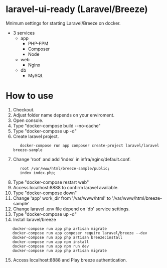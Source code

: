 # laravel-ui-ready (Laravel/Breeze)
Mnimum settings for starting Laravel/Breeze on docker.
+ 3 services
   + app
      + PHP-FPM    
      + Composer
      + Node
   + web
      + Nginx
   + db
      + MySQL

# How to use
1. Checkout. 
2. Adjust folder name depends on your enviroment.
3. Open console.
4. Type "docker-compose build --no-cache"
5. Type "docker-compose up -d"
6. Create laravel project.
   ```command:title
      docker-compose run app composer create-project laravel/laravel breeze-sample
   ```
7. Change 'root' and add 'index' in infra/nginx/default.conf.
   ```default.conf:title
      root /var/www/html/breeze-sample/public;
      index index.php;
   ```
8. Type "docker-compose restart web"
9. Access localhost:8888 to confirm laravel available.
10. Type "docker-compose down"
11. Change 'app' work_dir from '/var/www/html' to '/var/www/html/breeze-sample'
12. Change laravel .env file depend on 'db' service settings.
13. Type "docker-compose up -d"
14. Install laravel/breeze
   ```command:title
      docker-compose run app php artisan migrate
      docker-compose run app composer require laravel/breeze --dev
      docker-compose run app php artisan breeze:install
      docker-compose run app npm install
      docker-compose run app npm run dev
      docker-compose run app php artisan migrate
   ```
15. Access localhost:8888 and Play breeze authentication.